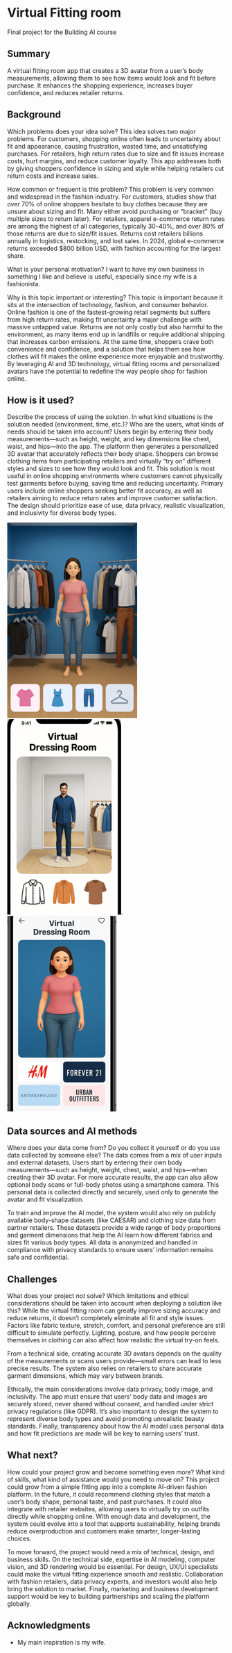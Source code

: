# Virtual Fitting room

Final project for the Building AI course

## Summary

A virtual fitting room app that creates a 3D avatar from a user’s body measurements, allowing them to see how items would look and fit before purchase. It enhances the shopping experience, increases buyer confidence, and reduces retailer returns. 


## Background

Which problems does your idea solve? This idea solves two major problems. For customers, shopping online often leads to uncertainty about fit and appearance, causing frustration, wasted time, and unsatisfying purchases. For retailers, high return rates due to size and fit issues increase costs, hurt margins, and reduce customer loyalty. This app addresses both by giving shoppers confidence in sizing and style while helping retailers cut return costs and increase sales.

How common or frequent is this problem? This problem is very common and widespread in the fashion industry. For customers, studies show that over 70% of online shoppers hesitate to buy clothes because they are unsure about sizing and fit. Many either avoid purchasing or “bracket” (buy multiple sizes to return later). For retailers, apparel e-commerce return rates are among the highest of all categories, typically 30–40%, and over 80% of those returns are due to size/fit issues. Returns cost retailers billions annually in logistics, restocking, and lost sales. In 2024, global e-commerce returns exceeded $800 billion USD, with fashion accounting for the largest share.

What is your personal motivation? I want to have my own business in something I like and believe is useful, especially since my wife is a fashionista. 

Why is this topic important or interesting? This topic is important because it sits at the intersection of technology, fashion, and consumer behavior. Online fashion is one of the fastest-growing retail segments but suffers from high return rates, making fit uncertainty a major challenge with massive untapped value. Returns are not only costly but also harmful to the environment, as many items end up in landfills or require additional shipping that increases carbon emissions. At the same time, shoppers crave both convenience and confidence, and a solution that helps them see how clothes will fit makes the online experience more enjoyable and trustworthy. By leveraging AI and 3D technology, virtual fitting rooms and personalized avatars have the potential to redefine the way people shop for fashion online.


## How is it used?

Describe the process of using the solution. In what kind situations is the solution needed (environment, time, etc.)? Who are the users, what kinds of needs should be taken into account? Users begin by entering their body measurements—such as height, weight, and key dimensions like chest, waist, and hips—into the app. The platform then generates a personalized 3D avatar that accurately reflects their body shape. Shoppers can browse clothing items from participating retailers and virtually “try on” different styles and sizes to see how they would look and fit. This solution is most useful in online shopping environments where customers cannot physically test garments before buying, saving time and reducing uncertainty. Primary users include online shoppers seeking better fit accuracy, as well as retailers aiming to reduce return rates and improve customer satisfaction. The design should prioritize ease of use, data privacy, realistic visualization, and inclusivity for diverse body types.

![virtual dressing room 1_small](https://github.com/masakyogasawara-ai/my-new-project/blob/1f25e6e4a6da7a91c07032d8f6dd509d6cbcba3f/Virtual%20Dressing%20Room_1_small.png)
![virtual dressing room 2_small](https://github.com/masakyogasawara-ai/my-new-project/blob/6e5f70f80e1833919072ed3fc33ab1c4966828c0/Virtual%20Dressing%20Room_2_small.png).
![virtual dressing room 3_small](https://github.com/masakyogasawara-ai/my-new-project/blob/2429f5688e57f875dc89bea7ad1daf1d740c8ebd/Virtual%20Dressing%20Room_3_small.png)


## Data sources and AI methods
Where does your data come from? Do you collect it yourself or do you use data collected by someone else? The data comes from a mix of user inputs and external datasets. Users start by entering their own body measurements—such as height, weight, chest, waist, and hips—when creating their 3D avatar. For more accurate results, the app can also allow optional body scans or full-body photos using a smartphone camera. This personal data is collected directly and securely, used only to generate the avatar and fit visualization.

To train and improve the AI model, the system would also rely on publicly available body-shape datasets (like CAESAR) and clothing size data from partner retailers. These datasets provide a wide range of body proportions and garment dimensions that help the AI learn how different fabrics and sizes fit various body types. All data is anonymized and handled in compliance with privacy standards to ensure users’ information remains safe and confidential.

## Challenges

What does your project _not_ solve? Which limitations and ethical considerations should be taken into account when deploying a solution like this? While the virtual fitting room can greatly improve sizing accuracy and reduce returns, it doesn’t completely eliminate all fit and style issues. Factors like fabric texture, stretch, comfort, and personal preference are still difficult to simulate perfectly. Lighting, posture, and how people perceive themselves in clothing can also affect how realistic the virtual try-on feels.

From a technical side, creating accurate 3D avatars depends on the quality of the measurements or scans users provide—small errors can lead to less precise results. The system also relies on retailers to share accurate garment dimensions, which may vary between brands.

Ethically, the main considerations involve data privacy, body image, and inclusivity. The app must ensure that users’ body data and images are securely stored, never shared without consent, and handled under strict privacy regulations (like GDPR). It’s also important to design the system to represent diverse body types and avoid promoting unrealistic beauty standards. Finally, transparency about how the AI model uses personal data and how fit predictions are made will be key to earning users’ trust.

## What next?

How could your project grow and become something even more? What kind of skills, what kind of assistance would you  need to move on? This project could grow from a simple fitting app into a complete AI-driven fashion platform. In the future, it could recommend clothing styles that match a user’s body shape, personal taste, and past purchases. It could also integrate with retailer websites, allowing users to virtually try on outfits directly while shopping online. With enough data and development, the system could evolve into a tool that supports sustainability, helping brands reduce overproduction and customers make smarter, longer-lasting choices.

To move forward, the project would need a mix of technical, design, and business skills. On the technical side, expertise in AI modeling, computer vision, and 3D rendering would be essential. For design, UX/UI specialists could make the virtual fitting experience smooth and realistic. Collaboration with fashion retailers, data privacy experts, and investors would also help bring the solution to market. Finally, marketing and business development support would be key to building partnerships and scaling the platform globally.


## Acknowledgments

* My main inspiration is my wife. 
